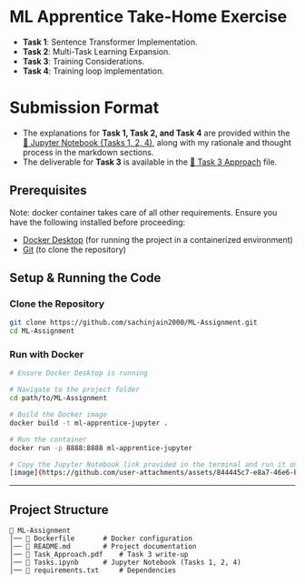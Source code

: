# ML Apprentice Take-Home Exercise
- **Task 1**: Sentence Transformer Implementation.
- **Task 2**: Multi-Task Learning Expansion.
- **Task 3**: Training Considerations.
- **Task 4**: Training loop implementation.

# Submission Format
- The explanations for **Task 1, Task 2, and Task 4** are provided within the [📘 Jupyter Notebook (Tasks 1, 2, 4)](Tasks.ipynb), along with my rationale and thought process in the markdown sections.  
- The deliverable for **Task 3** is available in the [📄 Task 3 Approach](Task_Approach.pdf) file.  

## Prerequisites
Note: docker container takes care of all other requirements.
Ensure you have the following installed before proceeding:
- [Docker Desktop](https://docs.docker.com/desktop/?_gl=1*4f22un*_gcl_au*MTgwOTE4NTYyMS4xNzQwNzE4Mjc1*_ga*MTU2NDg3OTY1OS4xNzQwNzE4Mjc1*_ga_XJWPQMJYHQ*MTc0MTE0MTgyOC4yLjEuMTc0MTE0MTgyOS41OS4wLjA.) (for running the project in a containerized environment)
- [Git](https://git-scm.com/downloads) (to clone the repository)
## Setup & Running the Code
### Clone the Repository
```sh
git clone https://github.com/sachinjain2000/ML-Assignment.git
cd ML-Assignment
```

### Run with Docker
```sh
# Ensure Docker Desktop is running

# Navigate to the project folder
cd path/to/ML-Assignment

# Build the Docker image
docker build -t ml-apprentice-jupyter .

# Run the container
docker run -p 8888:8888 ml-apprentice-jupyter

# Copy the Jupyter Notebook link provided in the terminal and run it on the browser of your choice
[image](https://github.com/user-attachments/assets/844445c7-e8a7-46e6-b440-76cef906ffbf)

```

---

## Project Structure
```
📂 ML-Assignment
│── 📜 Dockerfile       # Docker configuration
│── 📜 README.md        # Project documentation
│── 📜 Task_Approach.pdf    # Task 3 write-up
│── 📜 Tasks.ipynb      # Jupyter Notebook (Tasks 1, 2, 4)
│── 📜 requirements.txt     # Dependencies

```
